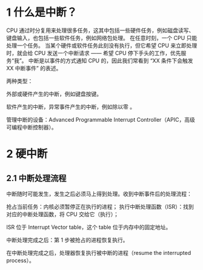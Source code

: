 # 1 什么是中断？

CPU 通过时分复用来处理很多任务，这其中包括一些硬件任务，例如磁盘读写、键盘输入，也包括一些软件任务，例如网络包处理。 在任意时刻，一个 CPU 只能处理一个任务。 当某个硬件或软件任务此刻没有执行，但它希望 CPU 来立即处理时，就会给 CPU 发送一个中断请求 —— 希望 CPU 停下手头的工作，优先服务“我”。 中断是以事件的方式通知 CPU 的，因此我们常看到 “XX 条件下会触发 XX 中断事件” 的表述。

两种类型：

外部或硬件产生的中断，例如键盘按键。

软件产生的中断，异常事件产生的中断，例如除以零 。

管理中断的设备：Advanced Programmable Interrupt Controller（APIC，高级可编程中断控制器）。

# 2 硬中断

## 2.1 中断处理流程

中断随时可能发生，发生之后必须马上得到处理。收到中断事件后的处理流程：

抢占当前任务：内核必须暂停正在执行的进程；
执行中断处理函数（ISR）：找到对应的中断处理函数，将 CPU 交给它（执行）；

ISR 位于 Interrupt Vector table，这个 table 位于内存中的固定地址。

中断处理完成之后：第 1 步被抢占的进程恢复执行。

在中断处理完成之后，处理器恢复执行被中断的进程（resume the interrupted process）。
